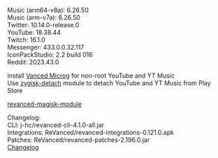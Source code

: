 Music (arm64-v8a): 6.26.50  
Music (arm-v7a): 6.26.50  
Twitter: 10.14.0-release.0  
YouTube: 18.38.44  
Twitch: 16.1.0  
Messenger: 433.0.0.32.117  
IconPackStudio: 2.2 build 016  
Reddit: 2023.43.0  

Install [Vanced Microg](https://github.com/TeamVanced/VancedMicroG/releases) for non-root YouTube and YT Music  
Use [zygisk-detach](https://github.com/j-hc/zygisk-detach) module to detach YouTube and YT Music from Play Store  

[revanced-magisk-module](https://github.com/j-hc/revanced-magisk-module)  

Changelog:  
CLI: j-hc/revanced-cli-4.1.0-all.jar  
Integrations: ReVanced/revanced-integrations-0.121.0.apk  
Patches: ReVanced/revanced-patches-2.196.0.jar  
[Changelog](https://github.com/ReVanced/revanced-patches/releases/tag/v2.196.0)  
